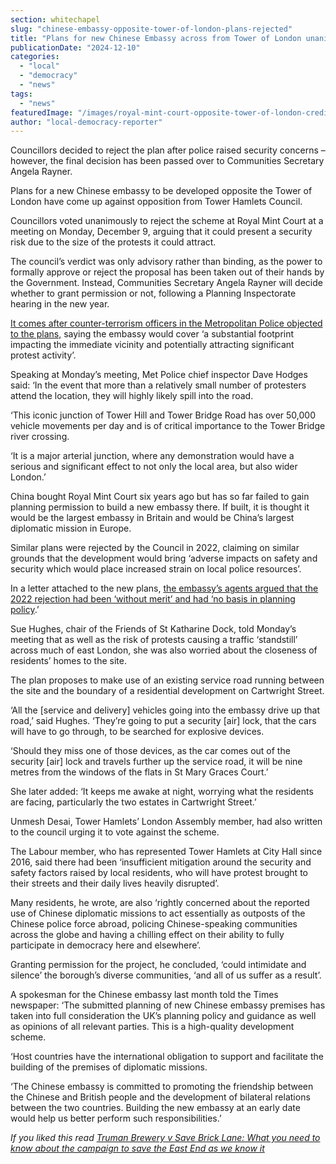 ```yaml
---
section: whitechapel
slug: "chinese-embassy-opposite-tower-of-london-plans-rejected"
title: "Plans for new Chinese Embassy across from Tower of London unanimously rejected by Council"
publicationDate: "2024-12-10"
categories: 
  - "local"
  - "democracy"
  - "news"
tags: 
  - "news"
featuredImage: "/images/royal-mint-court-opposite-tower-of-london-credit-google.jpg"
author: "local-democracy-reporter"
---
```


Councillors decided to reject the plan after police raised security concerns – however, the final decision has been passed over to Communities Secretary Angela Rayner.

Plans for a new Chinese embassy to be developed opposite the Tower of London have come up against opposition from Tower Hamlets Council.

Councillors voted unanimously to reject the scheme at Royal Mint Court at a meeting on Monday, December 9, arguing that it could present a security risk due to the size of the protests it could attract.

The council’s verdict was only advisory rather than binding, as the power to formally approve or reject the proposal has been taken out of their hands by the Government. Instead, Communities Secretary Angela Rayner will decide whether to grant permission or not, following a Planning Inspectorate hearing in the new year.

[It comes after counter-terrorism officers in the Metropolitan Police objected to the plans,](https://whitechapellondon.co.uk/plans-to-relocate-the-chinese-embassy-to-tower-hamlets-have-prompted-police-concerns-over-the-impact-of-potential-protests-on-residents-and-traffic/) saying the embassy would cover ‘a substantial footprint impacting the immediate vicinity and potentially attracting significant protest activity’.

Speaking at Monday’s meeting, Met Police chief inspector Dave Hodges said: ‘In the event that more than a relatively small number of protesters attend the location, they will highly likely spill into the road.

‘This iconic junction of Tower Hill and Tower Bridge Road has over 50,000 vehicle movements per day and is of critical importance to the Tower Bridge river crossing.

‘It is a major arterial junction, where any demonstration would have a serious and significant effect to not only the local area, but also wider London.’

China bought Royal Mint Court six years ago but has so far failed to gain planning permission to build a new embassy there. If built, it is thought it would be the largest embassy in Britain and would be China’s largest diplomatic mission in Europe.

Similar plans were rejected by the Council in 2022, claiming on similar grounds that the development would bring ‘adverse impacts on safety and security which would place increased strain on local police resources’.

In a letter attached to the new plans, [the embassy’s agents argued that the 2022 rejection had been ‘without merit’ and had ‘no basis in planning policy](https://whitechapellondon.co.uk/chinese-embassy-relocation-tower-of-london-government-to-decide/).’

Sue Hughes, chair of the Friends of St Katharine Dock, told Monday’s meeting that as well as the risk of protests causing a traffic ‘standstill’ across much of east London, she was also worried about the closeness of residents’ homes to the site.

The plan proposes to make use of an existing service road running between the site and the boundary of a residential development on Cartwright Street.

‘All the \[service and delivery\] vehicles going into the embassy drive up that road,’ said Hughes. ‘They’re going to put a security \[air\] lock, that the cars will have to go through, to be searched for explosive devices.

‘Should they miss one of those devices, as the car comes out of the security \[air\] lock and travels further up the service road, it will be nine metres from the windows of the flats in St Mary Graces Court.’

She later added: ‘It keeps me awake at night, worrying what the residents are facing, particularly the two estates in Cartwright Street.’

Unmesh Desai, Tower Hamlets’ London Assembly member, had also written to the council urging it to vote against the scheme.

The Labour member, who has represented Tower Hamlets at City Hall since 2016, said there had been ‘insufficient mitigation around the security and safety factors raised by local residents, who will have protest brought to their streets and their daily lives heavily disrupted’.

Many residents, he wrote, are also ‘rightly concerned about the reported use of Chinese diplomatic missions to act essentially as outposts of the Chinese police force abroad, policing Chinese-speaking communities across the globe and having a chilling effect on their ability to fully participate in democracy here and elsewhere’.

Granting permission for the project, he concluded, ‘could intimidate and silence’ the borough’s diverse communities, ‘and all of us suffer as a result’.

A spokesman for the Chinese embassy last month told the Times newspaper: ‘The submitted planning of new Chinese embassy premises has taken into full consideration the UK’s planning policy and guidance as well as opinions of all relevant parties. This is a high-quality development scheme.

‘Host countries have the international obligation to support and facilitate the building of the premises of diplomatic missions.

‘The Chinese embassy is committed to promoting the friendship between the Chinese and British people and the development of bilateral relations between the two countries. Building the new embassy at an early date would help us better perform such responsibilities.’

_If you liked this read_ [_Truman Brewery v Save Brick Lane: What you need to know about the campaign to save the East End as we know it_](https://whitechapellondon.co.uk/save-brick-lane-campaign-regroups-against-truman-brewery-new-plans/)
